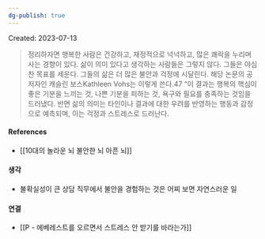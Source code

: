```yaml
---
dg-publish: true
---
```

Created: 2023-07-13

>정리하자면 행복한 사람은 건강하고, 재정적으로 넉넉하고, 많은 쾌락을 누리며 사는 경향이 있다. 삶이 의미 있다고 생각하는 사람들은 그렇지 않다. 그들은 야심 찬 목표를 세운다. 그들의 삶은 더 많은 불안과 걱정에 시달린다. 해당 논문의 공저자인 캐슬린 보스Kathleen Vohs는 이렇게 쓴다.47 “이 결과는 행복의 핵심이 좋은 기분을 느끼는 것, 나쁜 기분을 피하는 것, 욕구와 필요를 충족하는 것임을 드러냈다. 반면 삶의 의미는 타인이나 결과에 대한 우려를 반영하는 행동과 감정으로 예측되며, 이는 걱정과 스트레스로 드러난다.

#### References
- [[10대의 놀라운 뇌 불안한 뇌 아픈 뇌]]

#### 생각
- 불확실성이 큰 상담 직무에서 불안을 경험하는 것은 어찌 보면 자연스러운 일

#### 연결
- [[P - 에베레스트를 오르면서 스트레스 안 받기를 바라는가]]